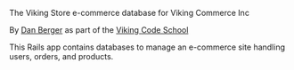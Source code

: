 The Viking Store e-commerce database for Viking Commerce Inc

By [Dan Berger](https://github.com/dsberger) as part of the [Viking Code School](http://vikingcodeschool.com)

This Rails app contains databases to manage an e-commerce site handling users, orders, and products.